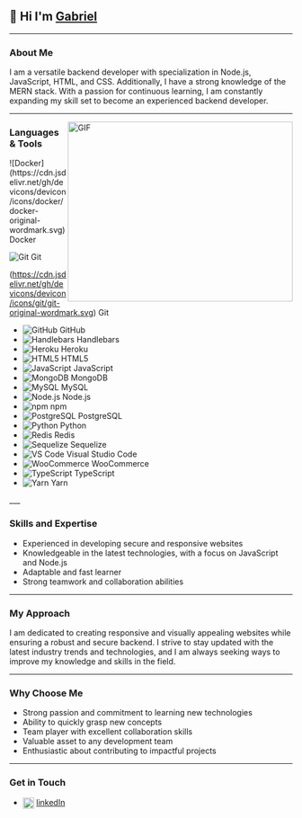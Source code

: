 ## 🙋 Hi I'm [Gabriel](https://github.com/Holluhshorlarh) 
___

### About Me
I am a versatile backend developer with specialization in Node.js, JavaScript, HTML, and CSS. Additionally, I have a strong knowledge of the MERN stack. With a passion for continuous learning, I am constantly expanding my skill set to become an experienced backend developer.
___

<img align="right" alt="GIF" src="https://media.giphy.com/media/umYMU8G2ixG5mJBDo5/giphy.gif" width="400" height="320" />

### Languages & Tools
<p>
  ![Docker](https://cdn.jsdelivr.net/gh/devicons/devicon/icons/docker/docker-original-wordmark.svg) Docker

![Git](https://cdn.jsdelivr.net/gh/devicons/devicon/icons/git/git-original-wordmark.svg) Git

(https://cdn.jsdelivr.net/gh/devicons/devicon/icons/git/git-original-wordmark.svg) Git
- ![GitHub](https://cdn.jsdelivr.net/gh/devicons/devicon/icons/github/github-original.svg) GitHub
- ![Handlebars](https://cdn.jsdelivr.net/gh/devicons/devicon/icons/handlebars/handlebars-original.svg) Handlebars
- ![Heroku](https://cdn.jsdelivr.net/gh/devicons/devicon/icons/heroku/heroku-original-wordmark.svg) Heroku
- ![HTML5](https://cdn.jsdelivr.net/gh/devicons/devicon/icons/html5/html5-original-wordmark.svg) HTML5
- ![JavaScript](https://cdn.jsdelivr.net/gh/devicons/devicon/icons/javascript/javascript-plain.svg) JavaScript
- ![MongoDB](https://cdn.jsdelivr.net/gh/devicons/devicon/icons/mongodb/mongodb-plain-wordmark.svg) MongoDB
- ![MySQL](https://cdn.jsdelivr.net/gh/devicons/devicon/icons/mysql/mysql-original.svg) MySQL
- ![Node.js](https://cdn.jsdelivr.net/gh/devicons/devicon/icons/nodejs/nodejs-plain-wordmark.svg) Node.js
- ![npm](https://cdn.jsdelivr.net/gh/devicons/devicon/icons/npm/npm-original-wordmark.svg) npm
- ![PostgreSQL](https://cdn.jsdelivr.net/gh/devicons/devicon/icons/postgresql/postgresql-original.svg) PostgreSQL
- ![Python](https://cdn.jsdelivr.net/gh/devicons/devicon/icons/python/python-original.svg) Python
- ![Redis](https://cdn.jsdelivr.net/gh/devicons/devicon/icons/redis/redis-original.svg) Redis
- ![Sequelize](https://cdn.jsdelivr.net/gh/devicons/devicon/icons/sequelize/sequelize-original.svg) Sequelize
- ![VS Code](https://cdn.jsdelivr.net/gh/devicons/devicon/icons/vscode/vscode-original.svg) Visual Studio Code
- ![WooCommerce](https://cdn.jsdelivr.net/gh/devicons/devicon/icons/woocommerce/woocommerce-original.svg) WooCommerce
- ![TypeScript](https://cdn.jsdelivr.net/gh/devicons/devicon/icons/typescript/typescript-original.svg) TypeScript
- ![Yarn](https://cdn.jsdelivr.net/gh/devicons/devicon/icons/yarn/yarn-original.svg) Yarn
          
</p>
___

### Skills and Expertise
- Experienced in developing secure and responsive websites
- Knowledgeable in the latest technologies, with a focus on JavaScript and Node.js
- Adaptable and fast learner
- Strong teamwork and collaboration abilities
___

### My Approach
I am dedicated to creating responsive and visually appealing websites while ensuring a robust and secure backend. I strive to stay updated with the latest industry trends and technologies, and I am always seeking ways to improve my knowledge and skills in the field.
___

### Why Choose Me
- Strong passion and commitment to learning new technologies
- Ability to quickly grasp new concepts
- Team player with excellent collaboration skills
- Valuable asset to any development team
- Enthusiastic about contributing to impactful projects
___

### Get in Touch
- <img align="center" src="https://cdn.jsdelivr.net/gh/devicons/devicons/icons/linkedin/linkedin-original.svg" alt=" Me on LinkedIn" height="auto" width="20"/> [linkedIn](https://www.linkedin.com/in/ajayi-gabriel)
